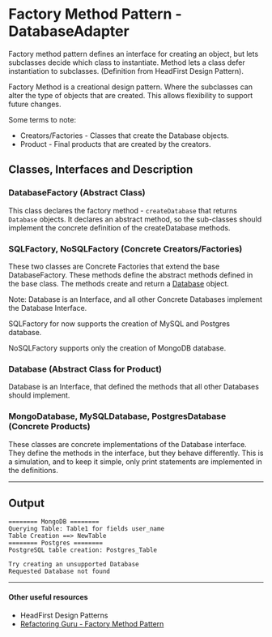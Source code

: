 # Factory Method Pattern - DatabaseAdapter

Factory method pattern defines an interface for creating an object, but lets subclasses decide which class to instantiate.
Method lets a class defer instantiation to subclasses. (Definition from HeadFirst Design Pattern).

Factory Method is a creational design pattern. Where the subclasses can alter the type of objects that are created. 
This allows flexibility to support future changes.

Some terms to note:
- Creators/Factories - Classes that create the Database objects.
- Product - Final products that are created by the creators.

## Classes, Interfaces and Description

### DatabaseFactory (Abstract Class)
This class declares the factory method - `createDatabase` that returns `Database` objects. It declares an abstract method, 
so the sub-classes should implement the concrete definition of the createDatabase methods.

### SQLFactory, NoSQLFactory (Concrete Creators/Factories)
These two classes are Concrete Factories that extend the base DatabaseFactory. These methods define the abstract methods
defined in the base class. The methods create and return a [Database](db/database.py) object.

Note: Database is an Interface, and all other Concrete Databases implement the Database Interface.

SQLFactory for now supports the creation of MySQL and Postgres database.

NoSQLFactory supports only the creation of MongoDB database.

### Database (Abstract Class for Product)

Database is an Interface, that defined the methods that all other Databases should implement.

### MongoDatabase, MySQLDatabase, PostgresDatabase (Concrete Products)

These classes are concrete implementations of the Database interface. They define the methods in the interface,
but they behave differently. This is a simulation, and to keep it simple, only print statements are implemented in the 
definitions.

-----
## Output
```
======== MongoDB ========
Querying Table: Table1 for fields user_name
Table Creation ==> NewTable
======== Postgres ========
PostgreSQL table creation: Postgres_Table

Try creating an unsupported Database
Requested Database not found
```

-----
#### Other useful resources 

- HeadFirst Design Patterns
- [Refactoring Guru - Factory Method Pattern](https://refactoring.guru/design-patterns/factory-method)